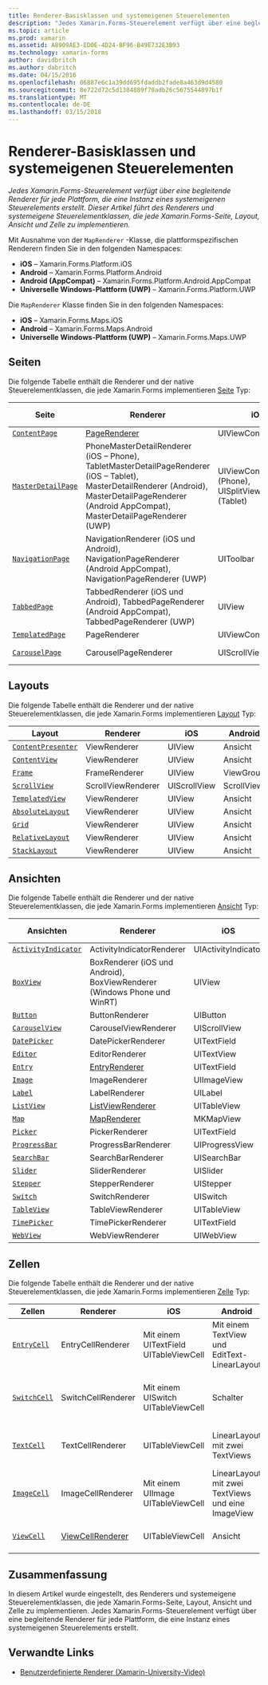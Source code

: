 ```yaml
---
title: Renderer-Basisklassen und systemeigenen Steuerelementen
description: "Jedes Xamarin.Forms-Steuerelement verfügt über eine begleitende Renderer für jede Plattform, die eine Instanz eines systemeigenen Steuerelements erstellt. Dieser Artikel führt des Renderers und systemeigene Steuerelementklassen, die jede Xamarin.Forms-Seite, Layout, Ansicht und Zelle zu implementieren."
ms.topic: article
ms.prod: xamarin
ms.assetid: A8909AE3-ED0E-4D24-BF96-B49E732E3B93
ms.technology: xamarin-forms
author: davidbritch
ms.author: dabritch
ms.date: 04/15/2016
ms.openlocfilehash: 06887e6c1a39dd695fdaddb2fade8a463d9d4580
ms.sourcegitcommit: 8e722d72c5d1384889f70adb26c5675544897b1f
ms.translationtype: MT
ms.contentlocale: de-DE
ms.lasthandoff: 03/15/2018
---
```

# <a name="renderer-base-classes-and-native-controls"></a>Renderer-Basisklassen und systemeigenen Steuerelementen

_Jedes Xamarin.Forms-Steuerelement verfügt über eine begleitende Renderer für jede Plattform, die eine Instanz eines systemeigenen Steuerelements erstellt. Dieser Artikel führt des Renderers und systemeigene Steuerelementklassen, die jede Xamarin.Forms-Seite, Layout, Ansicht und Zelle zu implementieren._

Mit Ausnahme von der `MapRenderer` -Klasse, die plattformspezifischen Renderern finden Sie in den folgenden Namespaces:

- **iOS** – Xamarin.Forms.Platform.iOS
- **Android** – Xamarin.Forms.Platform.Android
- **Android (AppCompat)** – Xamarin.Forms.Platform.Android.AppCompat
- **Universelle Windows-Plattform (UWP)** – Xamarin.Forms.Platform.UWP

Die `MapRenderer` Klasse finden Sie in den folgenden Namespaces:

- **iOS** – Xamarin.Forms.Maps.iOS
- **Android** – Xamarin.Forms.Maps.Android
- **Universelle Windows-Plattform (UWP)** – Xamarin.Forms.Maps.UWP

## <a name="pages"></a>Seiten

Die folgende Tabelle enthält die Renderer und der native Steuerelementklassen, die jede Xamarin.Forms implementieren [Seite](~/xamarin-forms/user-interface/controls/pages.md) Typ:

|Seite|Renderer|iOS|Android|Android (AppCompat)|UWP|
|--- |--- |--- |--- |--- |--- |
|[`ContentPage`](https://developer.xamarin.com/api/type/Xamarin.Forms.ContentPage/)|[PageRenderer](~/xamarin-forms/app-fundamentals/custom-renderer/contentpage.md)|UIViewController|ViewGroup||FrameworkElement|
|[`MasterDetailPage`](https://developer.xamarin.com/api/type/Xamarin.Forms.MasterDetailPage/)|PhoneMasterDetailRenderer (iOS – Phone), TabletMasterDetailPageRenderer (iOS – Tablet), MasterDetailRenderer (Android), MasterDetailPageRenderer (Android AppCompat), MasterDetailPageRenderer (UWP)|UIViewController (Phone), UISplitViewController (Tablet)|DrawerLayout (v4)|DrawerLayout (v4)|"FrameworkElement" (benutzerdefiniertes Steuerelement)|
|[`NavigationPage`](https://developer.xamarin.com/api/type/Xamarin.Forms.NavigationPage/)|NavigationRenderer (iOS und Android), NavigationPageRenderer (Android AppCompat), NavigationPageRenderer (UWP)|UIToolbar|ViewGroup|ViewGroup|"FrameworkElement" (benutzerdefiniertes Steuerelement)|
|[`TabbedPage`](https://developer.xamarin.com/api/type/Xamarin.Forms.TabbedPage/)|TabbedRenderer (iOS und Android), TabbedPageRenderer (Android AppCompat), TabbedPageRenderer (UWP)|UIView|ViewPager|ViewPager|"FrameworkElement" (PowerPivot)|
|[`TemplatedPage`](https://developer.xamarin.com/api/type/Xamarin.Forms.TemplatedPage/)|PageRenderer|UIViewController|ViewGroup||FrameworkElement|
|[`CarouselPage`](https://developer.xamarin.com/api/type/Xamarin.Forms.CarouselPage/)|CarouselPageRenderer|UIScrollView|ViewPager|ViewPager|"FrameworkElement" (FlipView)|

## <a name="layouts"></a>Layouts

Die folgende Tabelle enthält die Renderer und der native Steuerelementklassen, die jede Xamarin.Forms implementieren [Layout](~/xamarin-forms/user-interface/controls/layouts.md) Typ:

|Layout|Renderer|iOS|Android|UWP|
|--- |--- |--- |--- |--- |
|[`ContentPresenter`](https://developer.xamarin.com/api/type/Xamarin.Forms.ContentPresenter/)|ViewRenderer|UIView|Ansicht|FrameworkElement|
|[`ContentView`](https://developer.xamarin.com/api/type/Xamarin.Forms.ContentView/)|ViewRenderer|UIView|Ansicht|FrameworkElement|
|[`Frame`](https://developer.xamarin.com/api/type/Xamarin.Forms.Frame/)|FrameRenderer|UIView|ViewGroup|Rahmen|
|[`ScrollView`](https://developer.xamarin.com/api/type/Xamarin.Forms.ScrollView/)|ScrollViewRenderer|UIScrollView|ScrollView|ScrollViewer|
|[`TemplatedView`](https://developer.xamarin.com/api/type/Xamarin.Forms.TemplatedView/)|ViewRenderer|UIView|Ansicht|FrameworkElement|
|[`AbsoluteLayout`](https://developer.xamarin.com/api/type/Xamarin.Forms.AbsoluteLayout/)|ViewRenderer|UIView|Ansicht|FrameworkElement|
|[`Grid`](https://developer.xamarin.com/api/type/Xamarin.Forms.Grid/)|ViewRenderer|UIView|Ansicht|FrameworkElement|
|[`RelativeLayout`](https://developer.xamarin.com/api/type/Xamarin.Forms.RelativeLayout/)|ViewRenderer|UIView|Ansicht|FrameworkElement|
|[`StackLayout`](https://developer.xamarin.com/api/type/Xamarin.Forms.StackLayout/)|ViewRenderer|UIView|Ansicht|FrameworkElement|

## <a name="views"></a>Ansichten

Die folgende Tabelle enthält die Renderer und der native Steuerelementklassen, die jede Xamarin.Forms implementieren [Ansicht](~/xamarin-forms/user-interface/controls/views.md) Typ:

|Ansichten|Renderer|iOS|Android|Android (AppCompat)|UWP|
|--- |--- |--- |--- |--- |--- |
|[`ActivityIndicator`](https://developer.xamarin.com/api/type/Xamarin.Forms.ActivityIndicator/)|ActivityIndicatorRenderer|UIActivityIndicator|ProgressBar||ProgressBar|
|[`BoxView`](https://developer.xamarin.com/api/type/Xamarin.Forms.BoxView/)|BoxRenderer (iOS und Android), BoxViewRenderer (Windows Phone und WinRT)|UIView|ViewGroup||Rechteck|
|[`Button`](https://developer.xamarin.com/api/type/Xamarin.Forms.Button/)|ButtonRenderer|UIButton|Schaltfläche|AppCompatButton|Schaltfläche|
|[`CarouselView`](https://developer.xamarin.com/api/type/Xamarin.Forms.CarouselView/)|CarouselViewRenderer|UIScrollView|RecyclerView||FlipView|
|[`DatePicker`](https://developer.xamarin.com/api/type/Xamarin.Forms.DatePicker/)|DatePickerRenderer|UITextField|EditText||DatePicker|
|[`Editor`](https://developer.xamarin.com/api/type/Xamarin.Forms.Editor/)|EditorRenderer|UITextView|EditText||TextBox|
|[`Entry`](https://developer.xamarin.com/api/type/Xamarin.Forms.Entry/)|[EntryRenderer](~/xamarin-forms/app-fundamentals/custom-renderer/entry.md)|UITextField|EditText||TextBox|
|[`Image`](https://developer.xamarin.com/api/type/Xamarin.Forms.Image/)|ImageRenderer|UIImageView|ImageView||Bild|
|[`Label`](https://developer.xamarin.com/api/type/Xamarin.Forms.Label/)|LabelRenderer|UILabel|TextView||TextBlock|
|[`ListView`](https://developer.xamarin.com/api/type/Xamarin.Forms.ListView/)|[ListViewRenderer](~/xamarin-forms/app-fundamentals/custom-renderer/listview.md)|UITableView|ListView||ListView|
|[`Map`](https://developer.xamarin.com/api/type/Xamarin.Forms.Maps.Map/)|[MapRenderer](~/xamarin-forms/app-fundamentals/custom-renderer/map/index.md)|MKMapView|MapView||MapControl|
|[`Picker`](https://developer.xamarin.com/api/type/Xamarin.Forms.Picker/)|PickerRenderer|UITextField|EditText|EditText|ComboBox|
|[`ProgressBar`](https://developer.xamarin.com/api/type/Xamarin.Forms.ProgressBar/)|ProgressBarRenderer|UIProgressView|ProgressBar||ProgressBar|
|[`SearchBar`](https://developer.xamarin.com/api/type/Xamarin.Forms.SearchBar/)|SearchBarRenderer|UISearchBar|SearchView||AutoSuggestBox|
|[`Slider`](https://developer.xamarin.com/api/type/Xamarin.Forms.Slider/)|SliderRenderer|UISlider|SeekBar||Slider|
|[`Stepper`](https://developer.xamarin.com/api/type/Xamarin.Forms.Stepper/)|StepperRenderer|UIStepper|LinearLayout||Steuerelement|
|[`Switch`](https://developer.xamarin.com/api/type/Xamarin.Forms.Switch/)|SwitchRenderer|UISwitch|Schalter|SwitchCompat|ToggleSwitch|
|[`TableView`](https://developer.xamarin.com/api/type/Xamarin.Forms.TableView/)|TableViewRenderer|UITableView|ListView||ListView|
|[`TimePicker`](https://developer.xamarin.com/api/type/Xamarin.Forms.TimePicker/)|TimePickerRenderer|UITextField|EditText||TimePicker|
|[`WebView`](https://developer.xamarin.com/api/type/Xamarin.Forms.WebView/)|WebViewRenderer|UIWebView|WebView||WebView|

## <a name="cells"></a>Zellen

Die folgende Tabelle enthält die Renderer und der native Steuerelementklassen, die jede Xamarin.Forms implementieren [Zelle](~/xamarin-forms/user-interface/controls/cells.md) Typ:

|Zellen|Renderer|iOS|Android|UWP|
|--- |--- |--- |--- |--- |
|[`EntryCell`](https://developer.xamarin.com/api/type/Xamarin.Forms.EntryCell/)|EntryCellRenderer|Mit einem UITextField UITableViewCell|Mit einem TextView und EditText-LinearLayout|Mit einem Textfeld DataTemplate|
|[`SwitchCell`](https://developer.xamarin.com/api/type/Xamarin.Forms.SwitchCell/)|SwitchCellRenderer|Mit einem UISwitch UITableViewCell|Schalter|Mit einem Raster mit einem TextBlock und ToggleSwitch DataTemplate|
|[`TextCell`](https://developer.xamarin.com/api/type/Xamarin.Forms.TextCell/)|TextCellRenderer|UITableViewCell|LinearLayout mit zwei TextViews|Mit einem StackPanel mit zwei TextBlocks DataTemplate|
|[`ImageCell`](https://developer.xamarin.com/api/type/Xamarin.Forms.ImageCell/)|ImageCellRenderer|Mit einem UIImage UITableViewCell|LinearLayout mit zwei TextViews und eine ImageView|Mit einem Raster enthält ein Bild und zwei TextBlocks DataTemplate|
|[`ViewCell`](https://developer.xamarin.com/api/type/Xamarin.Forms.ViewCell/)|[ViewCellRenderer](~/xamarin-forms/app-fundamentals/custom-renderer/viewcell.md)|UITableViewCell|Ansicht|Mit einem ContentPresenter DataTemplate|

## <a name="summary"></a>Zusammenfassung

In diesem Artikel wurde eingestellt, des Renderers und systemeigene Steuerelementklassen, die jede Xamarin.Forms-Seite, Layout, Ansicht und Zelle zu implementieren. Jedes Xamarin.Forms-Steuerelement verfügt über eine begleitende Renderer für jede Plattform, die eine Instanz eines systemeigenen Steuerelements erstellt.

## <a name="related-links"></a>Verwandte Links

- [Benutzerdefinierte Renderer (Xamarin-University-Video)](https://developer.xamarin.com/videos/cross-platform/xamarinforms-custom-renderers/)
